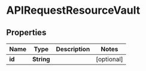 

# APIRequestResourceVault


## Properties

| Name | Type | Description | Notes |
|------------ | ------------- | ------------- | -------------|
|**id** | **String** |  |  [optional] |



